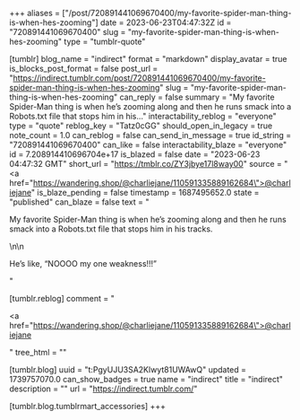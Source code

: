 +++
aliases = ["/post/720891441069670400/my-favorite-spider-man-thing-is-when-hes-zooming"]
date = 2023-06-23T04:47:32Z
id = "720891441069670400"
slug = "my-favorite-spider-man-thing-is-when-hes-zooming"
type = "tumblr-quote"

[tumblr]
blog_name = "indirect"
format = "markdown"
display_avatar = true
is_blocks_post_format = false
post_url = "https://indirect.tumblr.com/post/720891441069670400/my-favorite-spider-man-thing-is-when-hes-zooming"
slug = "my-favorite-spider-man-thing-is-when-hes-zooming"
can_reply = false
summary = "My favorite Spider-Man thing is when he’s zooming along and then he runs smack into a Robots.txt file that stops him in his..."
interactability_reblog = "everyone"
type = "quote"
reblog_key = "Tatz0cGG"
should_open_in_legacy = true
note_count = 1.0
can_reblog = false
can_send_in_message = true
id_string = "720891441069670400"
can_like = false
interactability_blaze = "everyone"
id = 7.208914410696704e+17
is_blazed = false
date = "2023-06-23 04:47:32 GMT"
short_url = "https://tmblr.co/ZY3jbye17l8way00"
source = "<a href=\"https://wandering.shop/@charliejane/110591335889162684\">@charliejane</a>"
is_blaze_pending = false
timestamp = 1687495652.0
state = "published"
can_blaze = false
text = "<p>My favorite Spider-Man thing is when he&rsquo;s zooming along and then he runs smack into a Robots.txt file that stops him in his tracks. </p>\n\n<p>He&rsquo;s like, &ldquo;NOOOO my one weakness!!!&rdquo;</p>"

[tumblr.reblog]
comment = "<p><a href=\"https://wandering.shop/@charliejane/110591335889162684\">@charliejane</a></p>"
tree_html = ""

[tumblr.blog]
uuid = "t:PgyUJU3SA2Klwyt81UWAwQ"
updated = 1739757070.0
can_show_badges = true
name = "indirect"
title = "indirect"
description = ""
url = "https://indirect.tumblr.com/"

[tumblr.blog.tumblrmart_accessories]
+++

